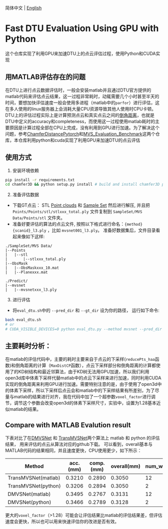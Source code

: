 简体中文 | [English](README.md)

# Fast DTU Evaluation Using GPU with Python
这个仓库实现了利用GPU来加速DTU上的点云评估过程，使用Python和CUDA实现

## 用MATLAB评估存在的问题
在DTU上进行点云数据评估时，一般会安装matlab并且通过DTU官方提供的matlab代码来评估点云结果，这一过程非常耗时，动辄需要几个小时甚至半天的时间，要想加快评估速度一般会使用多进程（matlab中的`parfor`）进行评估，这在多人使用的linux服务器上会消耗大量CPU资源导致其他人使用时CPU卡顿。DTU上的评估过程实际上是计算预测点云和真实点云之间的[倒角距离](https://www.youtube.com/watch?v=P4IyrsWicfs)，也就是DTU中定义的accuracy和completeness，而使用这一过程使用matlab耗时的主要原因是计算过程全部在CPU上完成，没有利用到GPU进行加速。为了解决这个问题，参考[ChamferDistancePytorch](https://github.com/ThibaultGROUEIX/ChamferDistancePytorch)和[MVS_Evaluation_Benchmark](https://github.com/ToughStoneX/MVS_Evaluation_Benchmark)这两个仓库，本仓库利用python和cuda实现了利用GPU来加速DTU的点云评估



## 使用方式
1. 安装环境依赖
```bash
pip install -r requirements.txt
cd chamfer3D && python setup.py install # build and install chamfer3D package
```
2. 准备评估数据
- 下载GT点云： STL [Point clouds](http://roboimagedata2.compute.dtu.dk/data/MVS/Points.zip) 和 [Sample Set](http://roboimagedata2.compute.dtu.dk/data/MVS/SampleSet.zip) 然后进行解压, 并且把 `Points/Points/stl/stlxxx_total.ply` 文件复制到 `SampleSet/MVS Data/Points/stl` 文件夹。
- 准备好要评估的算法的点云文件, 按照以下格式进行命名：`{method}{scanid}_l3.ply` ，比如 `mvsnet001_l3.ply`。
准备好数据集后，文件目录看起来像如下这样:
```
./SampleSet/MVS Data/
|--Points
|   |--stl
|       |--stlxxx_total.ply
|--ObsMask
|   |--ObsMaskxxx_10.mat
|   |--Planexxx.mat

./Predict/
|--mvsnet
|   |--mvsnetxxx_l3.ply
```

3. 进行评估
- 将`eval_dtu.sh`中的 `--pred_dir` 和 `--gt_dir` 设为你的路径， 运行如下命令:
```bash
bash eval_dtu.sh
# or 
# CUDA_VISIBLE_DEVICES=0 python eval_dtu.py --method mvsnet --pred_dir "./Preidct/mvsnet/" --gt_dir "./SampleSet/MVS Data" --save --num_workers 1
```

## 主要耗时分析：
在matlab的评估代码中，主要的耗时主要来自于点云的下采样(`reducePts_haa`函数)和倒角距离的计算（`MaxDistCP`函数），点云下采样部分和倒角距离的计算都使用了的KD树结构和最近邻算法，由于KD树无法用GPU加速，所以我们利用open3d库中体素下采样代替matlab中的点云下采样来进行加速，同时利用CUDA实现的倒角距离来利用GPU进行加速。需要特别注意的是，由于使用了open3d中的体素下采样，所以下采样后点云会和matlab中的下采样结果有所差别，为了尽量与matlab的结果进行对齐，我在代码中加了一个超参数`voxel_factor`进行调节，调节这个参数会改变open3d的体素下采样尺寸，实验中，设置为1.28基本近似matlab的结果。

## Compare with MATLAB Evalution result
下表对比了在[DMVSNet](https://github.com/DIVE128/DMVSNet) 和 [TransMVSNet](https://github.com/megvii-research/TransMVSNet)两个算法上 matlab 和 python 的评估结果， 用来评估的点云从算法对应的github下载。 可以看到，overall基本与MATLAB代码的结果相同，并且速度更快，CPU使用更少，如下所示：


|Method|acc.(mm)|comp.(mm)|overall(mm)|num_workers|time|CPU%|
|------|--------|---------|-----------|---- |---- |----|
|TransMVSNet(matlab)|0.3210|0.2890|0.3050|12|1h17m|1200%|
|TransMVSNet(python)|0.3206|0.2894|0.3050|2|45m|200%|
|DMVSNet(matlab)|0.3495|0.2767|0.3131|12|1h17m|1200%|
|DMVSNet(python)|0.3466|0.2789|0.3128|2|46m  |200%|


更大的`voxel_factor`（>1.28）可能会让评估结果比matlab的评估结果差，但评估速度会更快，所以也可以用来快速评估你的改进是否有效。